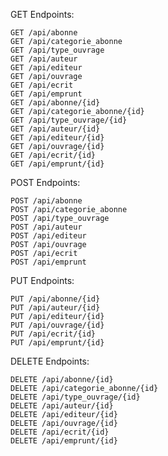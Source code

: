 GET Endpoints:

    GET /api/abonne
    GET /api/categorie_abonne
    GET /api/type_ouvrage
    GET /api/auteur
    GET /api/editeur
    GET /api/ouvrage
    GET /api/ecrit
    GET /api/emprunt
    GET /api/abonne/{id}
    GET /api/categorie_abonne/{id}
    GET /api/type_ouvrage/{id}
    GET /api/auteur/{id}
    GET /api/editeur/{id}
    GET /api/ouvrage/{id}
    GET /api/ecrit/{id}
    GET /api/emprunt/{id}

POST Endpoints:

    POST /api/abonne
    POST /api/categorie_abonne
    POST /api/type_ouvrage
    POST /api/auteur
    POST /api/editeur
    POST /api/ouvrage
    POST /api/ecrit
    POST /api/emprunt

PUT Endpoints:

    PUT /api/abonne/{id}
    PUT /api/auteur/{id}
    PUT /api/editeur/{id}
    PUT /api/ouvrage/{id}
    PUT /api/ecrit/{id}
    PUT /api/emprunt/{id}

DELETE Endpoints:

    DELETE /api/abonne/{id}
    DELETE /api/categorie_abonne/{id}
    DELETE /api/type_ouvrage/{id}
    DELETE /api/auteur/{id}
    DELETE /api/editeur/{id}
    DELETE /api/ouvrage/{id}
    DELETE /api/ecrit/{id}
    DELETE /api/emprunt/{id}
